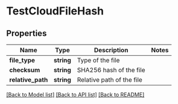 # TestCloudFileHash

## Properties
Name | Type | Description | Notes
------------ | ------------- | ------------- | -------------
**file_type** | **string** | Type of the file | 
**checksum** | **string** | SHA256 hash of the file | 
**relative_path** | **string** | Relative path of the file | 

[[Back to Model list]](../README.md#documentation-for-models) [[Back to API list]](../README.md#documentation-for-api-endpoints) [[Back to README]](../README.md)


